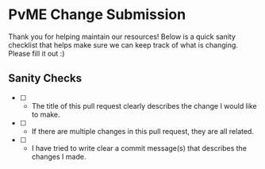 # PvME Change Submission
Thank you for helping maintain our resources! Below is a quick sanity checklist that helps make sure we can keep track of what is changing. Please fill it out :)

## Sanity Checks
- [ ] - The title of this pull request clearly describes the change I would like to make.
- [ ] - If there are multiple changes in this pull request, they are all related.
- [ ] - I have tried to write clear a commit message(s) that describes the changes I made.
